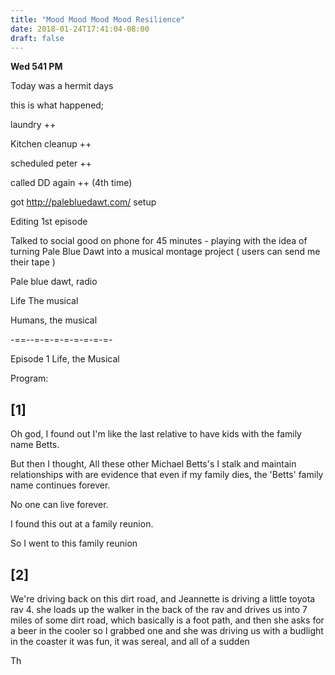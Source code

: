 ```yaml
---
title: "Mood Mood Mood Mood Resilience"
date: 2018-01-24T17:41:04-08:00
draft: false
---
```



**Wed 541 PM**

Today was a hermit days

this is what happened;


laundry ++

Kitchen cleanup ++

scheduled peter ++

called DD again ++ (4th time)

got http://palebluedawt.com/ setup

Editing 1st episode

Talked to social good on phone for 45 minutes - playing with the idea of turning Pale Blue Dawt into a musical montage project ( users can send me their tape )  


Pale blue dawt,
radio

Life The musical

Humans, the musical



-==--=-=-=-=-=-=-=-=-

Episode 1
Life, the Musical


Program:

## [1]
Oh god,
I found out I'm like the last
relative to have kids
with the family name Betts.

But then I thought,
All these other Michael Betts's I stalk
and maintain relationships with
are evidence that even if my family dies,
the 'Betts' family name continues forever.

No one can live forever.

I found this out at a family reunion.  

So I went to this family reunion

## [2]


We're driving back on this dirt road,
and Jeannette is driving a little toyota rav 4.
she loads up the walker in the back of the rav and drives us into 7 miles
of some dirt road,
which basically is a foot path,
and then she asks for a beer in the cooler
so I grabbed one and she was driving us with a
budlight in the coaster
it was fun, it was sereal,
and all of a sudden

Th
